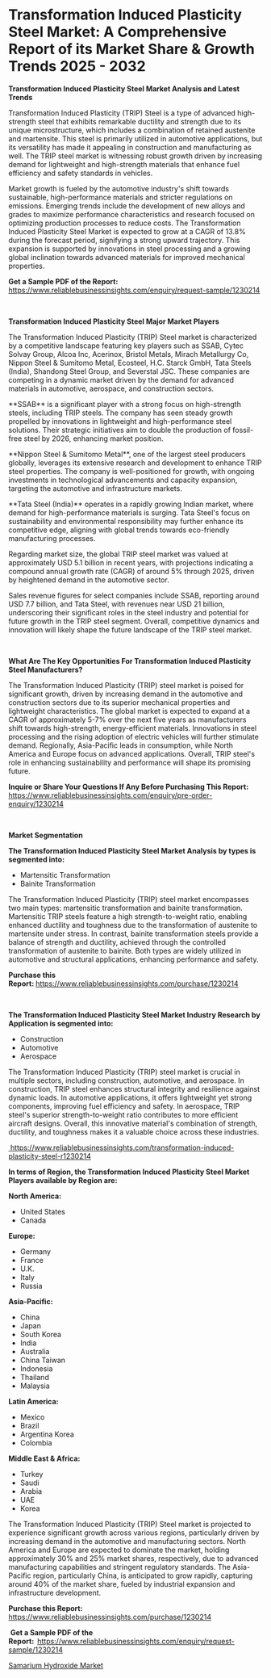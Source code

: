 <p><h1>Transformation Induced Plasticity Steel Market: A Comprehensive Report of its Market Share & Growth Trends 2025 - 2032</h1></p><p><strong>Transformation Induced Plasticity Steel Market Analysis and Latest Trends</strong></p>
<p><p>Transformation Induced Plasticity (TRIP) Steel is a type of advanced high-strength steel that exhibits remarkable ductility and strength due to its unique microstructure, which includes a combination of retained austenite and martensite. This steel is primarily utilized in automotive applications, but its versatility has made it appealing in construction and manufacturing as well. The TRIP steel market is witnessing robust growth driven by increasing demand for lightweight and high-strength materials that enhance fuel efficiency and safety standards in vehicles.</p><p>Market growth is fueled by the automotive industry's shift towards sustainable, high-performance materials and stricter regulations on emissions. Emerging trends include the development of new alloys and grades to maximize performance characteristics and research focused on optimizing production processes to reduce costs. The Transformation Induced Plasticity Steel Market is expected to grow at a CAGR of 13.8% during the forecast period, signifying a strong upward trajectory. This expansion is supported by innovations in steel processing and a growing global inclination towards advanced materials for improved mechanical properties.</p></p>
<p><strong>Get a Sample PDF of the Report:&nbsp;</strong> <a href="https://www.reliablebusinessinsights.com/enquiry/request-sample/1230214?utm_campaign=3273&utm_medium=2&utm_source=Github&utm_content=ia&utm_term=01042025&utm_id=transformation-induced-plasticity-steel">https://www.reliablebusinessinsights.com/enquiry/request-sample/1230214</a></p>
<p>&nbsp;</p>
<p><strong>Transformation Induced Plasticity Steel Major Market Players</strong></p>
<p><p>The Transformation Induced Plasticity (TRIP) Steel market is characterized by a competitive landscape featuring key players such as SSAB, Cytec Solvay Group, Alcoa Inc, Acerinox, Bristol Metals, Mirach Metallurgy Co, Nippon Steel & Sumitomo Metal, Ecosteel, H.C. Starck GmbH, Tata Steels (India), Shandong Steel Group, and Severstal JSC. These companies are competing in a dynamic market driven by the demand for advanced materials in automotive, aerospace, and construction sectors.</p><p>**SSAB** is a significant player with a strong focus on high-strength steels, including TRIP steels. The company has seen steady growth propelled by innovations in lightweight and high-performance steel solutions. Their strategic initiatives aim to double the production of fossil-free steel by 2026, enhancing market position.</p><p>**Nippon Steel & Sumitomo Metal**, one of the largest steel producers globally, leverages its extensive research and development to enhance TRIP steel properties. The company is well-positioned for growth, with ongoing investments in technological advancements and capacity expansion, targeting the automotive and infrastructure markets.</p><p>**Tata Steel (India)** operates in a rapidly growing Indian market, where demand for high-performance materials is surging. Tata Steel's focus on sustainability and environmental responsibility may further enhance its competitive edge, aligning with global trends towards eco-friendly manufacturing processes.</p><p>Regarding market size, the global TRIP steel market was valued at approximately USD 5.1 billion in recent years, with projections indicating a compound annual growth rate (CAGR) of around 5% through 2025, driven by heightened demand in the automotive sector. </p><p>Sales revenue figures for select companies include SSAB, reporting around USD 7.7 billion, and Tata Steel, with revenues near USD 21 billion, underscoring their significant roles in the steel industry and potential for future growth in the TRIP steel segment. Overall, competitive dynamics and innovation will likely shape the future landscape of the TRIP steel market.</p></p>
<p>&nbsp;</p>
<p><strong>What Are The Key Opportunities For Transformation Induced Plasticity Steel Manufacturers?</strong></p>
<p><p>The Transformation Induced Plasticity (TRIP) steel market is poised for significant growth, driven by increasing demand in the automotive and construction sectors due to its superior mechanical properties and lightweight characteristics. The global market is expected to expand at a CAGR of approximately 5-7% over the next five years as manufacturers shift towards high-strength, energy-efficient materials. Innovations in steel processing and the rising adoption of electric vehicles will further stimulate demand. Regionally, Asia-Pacific leads in consumption, while North America and Europe focus on advanced applications. Overall, TRIP steel's role in enhancing sustainability and performance will shape its promising future.</p></p>
<p><strong>Inquire or Share Your Questions If Any Before Purchasing This Report:</strong> <a href="https://www.reliablebusinessinsights.com/enquiry/pre-order-enquiry/1230214?utm_campaign=3273&utm_medium=2&utm_source=Github&utm_content=ia&utm_term=01042025&utm_id=transformation-induced-plasticity-steel">https://www.reliablebusinessinsights.com/enquiry/pre-order-enquiry/1230214</a></p>
<p>&nbsp;</p>
<p><strong>Market Segmentation</strong></p>
<p><strong>The Transformation Induced Plasticity Steel Market Analysis by types is segmented into:</strong></p>
<p><ul><li>Martensitic Transformation</li><li>Bainite Transformation</li></ul></p>
<p><p>The Transformation Induced Plasticity (TRIP) steel market encompasses two main types: martensitic transformation and bainite transformation. Martensitic TRIP steels feature a high strength-to-weight ratio, enabling enhanced ductility and toughness due to the transformation of austenite to martensite under stress. In contrast, bainite transformation steels provide a balance of strength and ductility, achieved through the controlled transformation of austenite to bainite. Both types are widely utilized in automotive and structural applications, enhancing performance and safety.</p></p>
<p><strong>Purchase this Report:&nbsp;</strong><a href="https://www.reliablebusinessinsights.com/purchase/1230214?utm_campaign=3273&utm_medium=2&utm_source=Github&utm_content=ia&utm_term=01042025&utm_id=transformation-induced-plasticity-steel">https://www.reliablebusinessinsights.com/purchase/1230214</a></p>
<p>&nbsp;</p>
<p><strong>The Transformation Induced Plasticity Steel Market Industry Research by Application is segmented into:</strong></p>
<p><ul><li>Construction</li><li>Automotive</li><li>Aerospace</li></ul></p>
<p><p>The Transformation Induced Plasticity (TRIP) steel market is crucial in multiple sectors, including construction, automotive, and aerospace. In construction, TRIP steel enhances structural integrity and resilience against dynamic loads. In automotive applications, it offers lightweight yet strong components, improving fuel efficiency and safety. In aerospace, TRIP steel's superior strength-to-weight ratio contributes to more efficient aircraft designs. Overall, this innovative material's combination of strength, ductility, and toughness makes it a valuable choice across these industries.</p></p>
<p><a href="https://www.reliablebusinessinsights.com/transformation-induced-plasticity-steel-r1230214?utm_campaign=3273&utm_medium=2&utm_source=Github&utm_content=ia&utm_term=01042025&utm_id=transformation-induced-plasticity-steel">&nbsp;https://www.reliablebusinessinsights.com/transformation-induced-plasticity-steel-r1230214</a></p>
<p><strong>In terms of Region, the Transformation Induced Plasticity Steel Market Players available by Region are:</strong></p>
<p>
    <p> <strong> North America: </strong>
        <ul>
            <li>United States</li>
            <li>Canada</li>
        </ul>
        </p> 
    <p> <strong> Europe: </strong>
        <ul>
            <li>Germany</li>
            <li>France</li>
            <li>U.K.</li>
            <li>Italy</li>
            <li>Russia</li>
        </ul>
        </p> 
    <p> <strong> Asia-Pacific: </strong>
        <ul>
            <li>China</li>
            <li>Japan</li>
            <li>South Korea</li>
            <li>India</li>
            <li>Australia</li>
            <li>China Taiwan</li>
            <li>Indonesia</li>
            <li>Thailand</li>
            <li>Malaysia</li>
        </ul>
        </p> 
    <p> <strong> Latin America: </strong>
        <ul>
            <li>Mexico</li>
            <li>Brazil</li>
            <li>Argentina Korea</li>
            <li>Colombia</li>
        </ul>
        </p> 
    <p> <strong> Middle East & Africa: </strong>
        <ul>
            <li>Turkey</li>
            <li>Saudi</li>
            <li>Arabia</li>
            <li>UAE</li>
            <li>Korea</li>
        </ul>
    </p>
    </p>
<p><p>The Transformation Induced Plasticity (TRIP) Steel market is projected to experience significant growth across various regions, particularly driven by increasing demand in the automotive and manufacturing sectors. North America and Europe are expected to dominate the market, holding approximately 30% and 25% market shares, respectively, due to advanced manufacturing capabilities and stringent regulatory standards. The Asia-Pacific region, particularly China, is anticipated to grow rapidly, capturing around 40% of the market share, fueled by industrial expansion and infrastructure development.</p></p>
<p><strong>Purchase this Report: </strong><a href="https://www.reliablebusinessinsights.com/purchase/1230214?utm_campaign=3273&utm_medium=2&utm_source=Github&utm_content=ia&utm_term=01042025&utm_id=transformation-induced-plasticity-steel">https://www.reliablebusinessinsights.com/purchase/1230214</a></p>
<p>&nbsp;<strong>Get a Sample PDF of the Report:&nbsp;&nbsp;</strong><a href="https://www.reliablebusinessinsights.com/enquiry/request-sample/1230214?utm_campaign=3273&utm_medium=2&utm_source=Github&utm_content=ia&utm_term=01042025&utm_id=transformation-induced-plasticity-steel">https://www.reliablebusinessinsights.com/enquiry/request-sample/1230214</a></p>
<p><strong></strong></p>
<p><p><a href="https://github.com/alejnaouare/Market-Research-Report-List-1/blob/main/samarium-hydroxide-market.md?utm_campaign=3273&utm_medium=2&utm_source=Github&utm_content=ia&utm_term=01042025&utm_id=transformation-induced-plasticity-steel">Samarium Hydroxide Market</a></p></p>